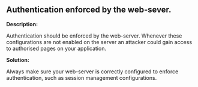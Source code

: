 
Authentication enforced by the web-sever.
-------

**Description:**

Authentication should be enforced by the web-server. Whenever these configurations are 
not enabled on the server an attacker could gain access to authorised 
pages on your application.


**Solution:**

Always make sure your web-server is correctly configured to enforce authentication, 
such as session management configurations.


	